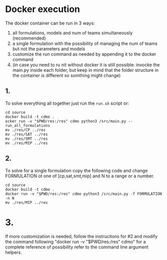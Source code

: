 # Docker execution

The docker container can be run in 3 ways:

1. all formulations, models and num of teams simultaneously (recommended)
2. a single formulation with the possibility of managing the num of teams but not the parameters and models
3. customize the run command as needed by appending it to the docker command
4. (in case you need to ru nit without docker it is still possible: invocke the main.py inside each folder, but keep in mind that the folder structure in the container is different so somthing might change)

## 1.

To solve everything all together just run the `run.sh` script or:

```
cd source
docker build -t cdmo .
ocker run -v "$PWD/res:/res" cdmo python3 /src/main.py --run_all_formulations
mv ./res/CP ../res
mv ./res/SAT ../res
mv ./res/SMT ../res
mv ./res/MIP ../res
```

## 2.

To solve for a single formulation copy the following code and change FORMULATION ot one of [cp,sat,smt,mip] and N to a range or a number.

```
cd source
docker build -t cdmo .
docker run -v "$PWD/res:/res" cdmo python3 /src/main.py -f FORMULATION -n N
mv ./res/MIP ../res
```

# 3.

If more customization is needed, follow the instrucitons for #2 and modify the command following "docker run -v "$PWD/res:/res" cdmo"
for a complete reference of possibility refer to the command line argument helpers.

